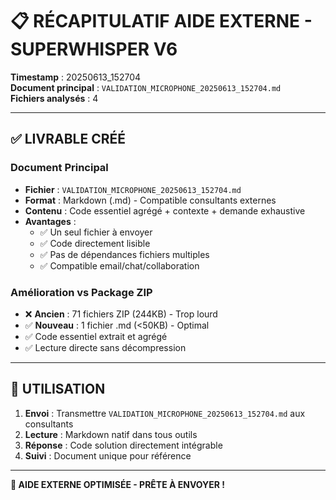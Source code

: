 # 📋 **RÉCAPITULATIF AIDE EXTERNE - SUPERWHISPER V6**

**Timestamp** : 20250613_152704  
**Document principal** : `VALIDATION_MICROPHONE_20250613_152704.md`  
**Fichiers analysés** : 4  

---

## ✅ **LIVRABLE CRÉÉ**

### **Document Principal**
- **Fichier** : `VALIDATION_MICROPHONE_20250613_152704.md`
- **Format** : Markdown (.md) - Compatible consultants externes
- **Contenu** : Code essentiel agrégé + contexte + demande exhaustive
- **Avantages** :
  - ✅ Un seul fichier à envoyer
  - ✅ Code directement lisible
  - ✅ Pas de dépendances fichiers multiples
  - ✅ Compatible email/chat/collaboration

### **Amélioration vs Package ZIP**
- ❌ **Ancien** : 71 fichiers ZIP (244KB) - Trop lourd
- ✅ **Nouveau** : 1 fichier .md (<50KB) - Optimal
- ✅ Code essentiel extrait et agrégé
- ✅ Lecture directe sans décompression

---

## 🎯 **UTILISATION**

1. **Envoi** : Transmettre `VALIDATION_MICROPHONE_20250613_152704.md` aux consultants
2. **Lecture** : Markdown natif dans tous outils
3. **Réponse** : Code solution directement intégrable
4. **Suivi** : Document unique pour référence

---

**🚀 AIDE EXTERNE OPTIMISÉE - PRÊTE À ENVOYER !**
